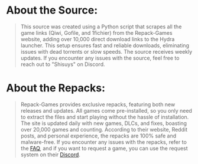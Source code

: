 # About the Source:
> This source was created using a Python script that scrapes all the game links (Qiwi, Gofile, and 1fichier) from the Repack-Games website, adding over 10,000 direct download links to the Hydra launcher. This setup ensures fast and reliable downloads, eliminating issues with dead torrents or slow speeds. The source receives weekly updates. If you encounter any issues with the source, feel free to reach out to \"Shisuys\" on Discord.

# About the Repacks:
> Repack-Games provides exclusive repacks, featuring both new releases and updates. All games come pre-installed, so you only need to extract the files and start playing without the hassle of installation. The site is updated daily with new games, DLCs, and fixes, boasting over 20,000 games and counting. According to their website, Reddit posts, and personal experience, the repacks are 100% safe and malware-free. If you encounter any issues with the repacks, refer to the [FAQ](https://repack-games.com/troubleshoot), and if you want to request a game, you can use the request system on their [Discord](https://discord.com/invite/BCb8TcJxVr).
